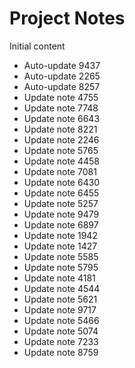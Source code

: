# Project Notes

Initial content
- Auto-update 9437
- Auto-update 2265
- Auto-update 8257
- Update note 4755
- Update note 7748
- Update note 6643
- Update note 8221
- Update note 2246
- Update note 5765
- Update note 4458
- Update note 7081
- Update note 6430
- Update note 6455
- Update note 5257
- Update note 9479
- Update note 6897
- Update note 1942
- Update note 1427
- Update note 5585
- Update note 5795
- Update note 4181
- Update note 4544
- Update note 5621
- Update note 9717
- Update note 5466
- Update note 5074
- Update note 7233
- Update note 8759
